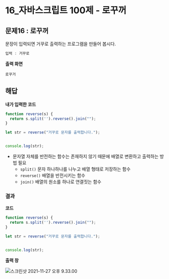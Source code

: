 # 16_자바스크립트 100제 - 로꾸꺼

## 문제16 : 로꾸꺼

문장이 입력되면 거꾸로 출력하는 프로그램을 만들어 봅시다.

```js
입력 : 거꾸로
```



**출력 화면**

```
로꾸거
```





## 해답

**내가 입력한 코드**

```js
function reverse(s) {
  return s.split('').reverse().join("");
}

let str = reverse("거꾸로 문자를 출력합니다.");


console.log(str);
```

* 문자열 자체를 반전하는 함수는 존재하지 않기 때문에 배열로 변환하고 출력하는 방법 필요
  * `split()` 문자 하나하나를 나누고 배열 형태로 저장하는 함수
  * `reverse()` 배열을 반전시키는 함수
  * `join()` 배열의 원소를 하나로 연결짓는 함수









### 결과

**코드**

```js
function reverse(s) {
  return s.split('').reverse().join("");
}

let str = reverse("거꾸로 문자를 출력합니다.");


console.log(str);
```





**출력 창** 

![스크린샷 2021-11-27 오후 9.33.00](/Users/MisternB/Desktop/TIL/md-images/%E1%84%89%E1%85%B3%E1%84%8F%E1%85%B3%E1%84%85%E1%85%B5%E1%86%AB%E1%84%89%E1%85%A3%E1%86%BA%202021-11-27%20%E1%84%8B%E1%85%A9%E1%84%92%E1%85%AE%209.33.00.png)